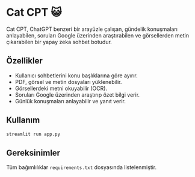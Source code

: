 # Cat CPT 😺

Cat CPT, ChatGPT benzeri bir arayüzle çalışan, gündelik konuşmaları anlayabilen, soruları Google üzerinden araştırabilen ve görsellerden metin çıkarabilen bir yapay zeka sohbet botudur.

## Özellikler
- Kullanıcı sohbetlerini konu başlıklarına göre ayırır.
- PDF, görsel ve metin dosyaları yüklenebilir.
- Görsellerdeki metni okuyabilir (OCR).
- Soruları Google üzerinden araştırıp özet bilgi verir.
- Günlük konuşmaları anlayabilir ve yanıt verir.

## Kullanım
```bash
streamlit run app.py
```

## Gereksinimler
Tüm bağımlılıklar `requirements.txt` dosyasında listelenmiştir.
